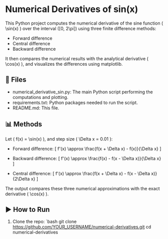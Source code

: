 # Numerical Derivatives of sin(x)

This Python project computes the numerical derivative of the sine function \( \sin(x) \) over the interval \([0, 2\pi]\) using three finite difference methods:

- Forward difference  
- Central difference  
- Backward difference  

It then compares the numerical results with the analytical derivative \( \cos(x) \), and visualizes the differences using matplotlib.

## 📁 Files

- numerical_derivative_sin.py: The main Python script performing the computations and plotting.
- requirements.txt: Python packages needed to run the script.
- README.md: This file.

## 📊 Methods

Let \( f(x) = \sin(x) \), and step size \( \Delta x = 0.01 \):

- Forward difference:
  \[
  f'(x) \approx \frac{f(x + \Delta x) - f(x)}{\Delta x}
  \]

- Backward difference:
  \[
  f'(x) \approx \frac{f(x) - f(x - \Delta x)}{\Delta x}
  \]

- Central difference:
  \[
  f'(x) \approx \frac{f(x + \Delta x) - f(x - \Delta x)}{2\Delta x}
  \]

The output compares these three numerical approximations with the exact derivative \( \cos(x) \).

## ▶️ How to Run

1. Clone the repo:
   `bash
   git clone https://github.com/YOUR_USERNAME/numerical-derivatives.git
   cd numerical-derivatives
